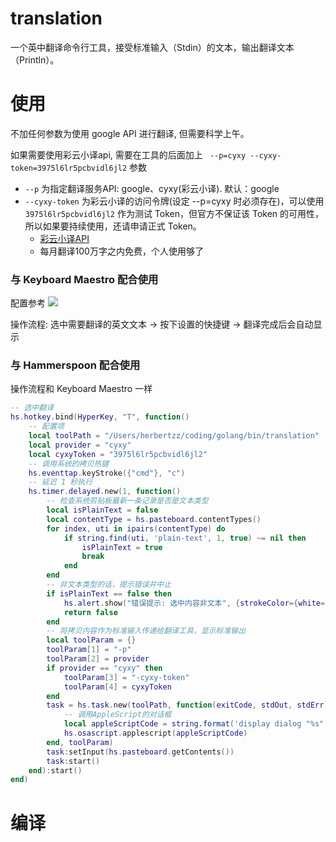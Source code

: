 translation
=========================
一个英中翻译命令行工具，接受标准输入（Stdin）的文本，输出翻译文本（Println）。


使用
=========================
不加任何参数为使用 google API 进行翻译, 但需要科学上午。

如果需要使用彩云小译api, 需要在工具的后面加上 ` --p=cyxy --cyxy-token=3975l6lr5pcbvidl6jl2` 参数
* `--p` 为指定翻译服务API: google、cyxy(彩云小译). 默认：google
* `--cyxy-token` 为彩云小译的访问令牌(设定 --p=cyxy 时必须存在)，可以使用 `3975l6lr5pcbvidl6jl2` 作为测试 Token，但官方不保证该 Token 的可用性，所以如果要持续使用，还请申请正式 Token。
    * [彩云小译API](https://fanyi.caiyunapp.com/#/api)
    * 每月翻译100万字之内免费，个人使用够了

### 与 Keyboard Maestro 配合使用
配置参考
![](https://raw.githubusercontent.com/Herbertzz/imgs/master/translation-readme-google-km.png)

操作流程: 选中需要翻译的英文文本 -> 按下设置的快捷键 -> 翻译完成后会自动显示

### 与 Hammerspoon 配合使用
操作流程和 Keyboard Maestro 一样
```lua
-- 选中翻译
hs.hotkey.bind(HyperKey, "T", function()
	-- 配置项
	local toolPath = "/Users/herbertzz/coding/golang/bin/translation"
	local provider = "cyxy"
	local cyxyToken = "3975l6lr5pcbvidl6jl2"
	-- 调用系统的拷贝热键
	hs.eventtap.keyStroke({"cmd"}, "c")
	-- 延迟 1 秒执行
	hs.timer.delayed.new(1, function()
		-- 检查系统剪贴板最新一条记录是否是文本类型
		local isPlainText = false
		local contentType = hs.pasteboard.contentTypes()
		for index, uti in ipairs(contentType) do
			if string.find(uti, 'plain-text', 1, true) ~= nil then
				isPlainText = true
				break
			end
		end
		-- 非文本类型的话，提示错误并中止
		if isPlainText == false then
			hs.alert.show("错误提示: 选中内容非文本", {strokeColor={white=0, alpha=0.75}, textColor={red=1}})
			return false
		end
		-- 将拷贝内容作为标准输入传递给翻译工具，显示标准输出
		local toolParam = {}
		toolParam[1] = "-p"
		toolParam[2] = provider
		if provider == "cyxy" then
			toolParam[3] = "-cyxy-token"
			toolParam[4] = cyxyToken
		end
		task = hs.task.new(toolPath, function(exitCode, stdOut, stdErr)
			-- 调用AppleScript的对话框
			local appleScriptCode = string.format('display dialog "%s" with title "翻译" buttons {"OK"} default button 1', stdOut)
			hs.osascript.applescript(appleScriptCode)
		end, toolParam)
		task:setInput(hs.pasteboard.getContents())
		task:start()
	end):start()
end)
```

编译
=========================